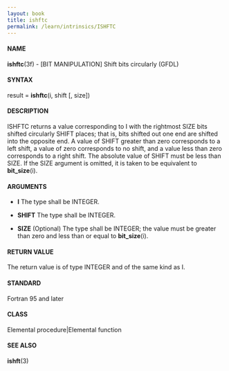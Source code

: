 ```yaml
---
layout: book
title: ishftc
permalink: /learn/intrinsics/ISHFTC
---
```

#### NAME

__ishftc__(3f) - \[BIT MANIPULATION\] Shift bits circularly
(GFDL)

#### SYNTAX

result = __ishftc__(i, shift \[, size\])

#### DESCRIPTION

ISHFTC returns a value corresponding to I with the rightmost SIZE bits
shifted circularly SHIFT places; that is, bits shifted out one end are
shifted into the opposite end. A value of SHIFT greater than zero
corresponds to a left shift, a value of zero corresponds to no shift,
and a value less than zero corresponds to a right shift. The absolute
value of SHIFT must be less than SIZE. If the SIZE argument is omitted,
it is taken to be equivalent to __bit\_size__(i).

#### ARGUMENTS

  - __I__
    The type shall be INTEGER.

  - __SHIFT__
    The type shall be INTEGER.

  - __SIZE__
    (Optional) The type shall be INTEGER; the value must be greater than
    zero and less than or equal to __bit\_size__(i).

#### RETURN VALUE

The return value is of type INTEGER and of the same kind as I.

#### STANDARD

Fortran 95 and later

#### CLASS

Elemental procedure\|Elemental function

#### SEE ALSO

__ishft__(3)
